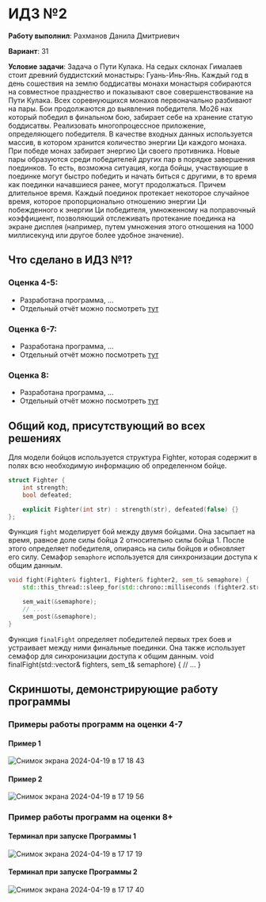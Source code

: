 # ИДЗ №2

__Работу выполнил__: Рахманов Данила Дмитриевич

__Вариант__: 31

__Условие задачи__: Задача о Пути Кулака. На седых склонах Гималаев стоит древний буддистский монастырь: Гуань-Инь-Янь. Каждый год в день сошествия на землю боддисатвы монахи монастыря собираются на совместное празднество и показывают свое совершенствование на Пути Кулака. Всех соревнующихся монахов первоначально разбивают на пары. Бои продолжаются до выявления победителя. Мо26 нах который победил в финальном бою, забирает себе на хранение статую боддисатвы. Реализовать многопроцессное приложение, определяющего победителя. В качестве входных данных используется массив, в котором хранится количество энергии Ци каждого монаха. При победе монах забирает энергию Ци своего противника. Новые пары образуются среди победителей других пар в порядке завершения поединков. То есть, возможна ситуация, когда бойцы, участвующие в поединке могут быстро победить и начать биться с другими, в то время как поединки начавшиеся ранее, могут продолжаться. Причем длительное время. Каждый поединок протекает некоторое случайное время, которое пропорционально отношению энергии Ци побежденного к энергии Ци победителя, умноженному на поправочный коэффициент, позволяющий отслеживать протекание поединка на экране дисплея (например, путем умножения этого отношения на 1000 миллисекунд или другое более удобное значение).

## Что сделано в ИДЗ №1?

### Оценка 4-5:
- Разработана программа, ...
- Отдельный отчёт можно посмотреть [тут](named-posix/)

### Оценка 6-7:
- Разработана программа, ...
- Отдельный отчёт можно посмотреть [тут](unnamed-posix/)
  
### Оценка 8:
- Разработана программа, ...
- Отдельный отчёт можно посмотреть [тут](two-relative-named/)

## Общий код, присутствующий во всех решениях

Для модели бойцов используется структура Fighter, которая содержит в полях всю необходимую информацию об определенном бойце.
```cpp
struct Fighter {
    int strength;
    bool defeated;

    explicit Fighter(int str) : strength(str), defeated(false) {}
};
```

Функция `fight` моделирует бой между двумя бойцами. Она засыпает на время, равное доле силы бойца 2 относительно силы бойца 1. После этого определяет победителя, опираясь на силы бойцов и обновляет его силу. Семафор `semaphore` используется для синхронизации доступа к общим данным.
```cpp
void fight(Fighter& fighter1, Fighter& fighter2, sem_t& semaphore) {
    std::this_thread::sleep_for(std::chrono::milliseconds (fighter2.strength / fighter1.strength * 1000));

    sem_wait(&semaphore);
    // ...
    sem_post(&semaphore);
}
```

Функция `finalFight` определяет победителей первых трех боев и устраивает между ними финальные поединки. Она также использует семафор для синхронизации доступа к общим данным.
void finalFight(std::vector<Fighter>& fighters, sem_t& semaphore) {
    // ...
}

## Скриншоты, демонстрирующие работу программы 

### Примеры работы программ на оценки 4-7

#### Пример 1
![Снимок экрана 2024-04-19 в 17 18 43](https://github.com/flowykk/operating-sys-hse/assets/71427624/b207d423-9e35-4ccd-a808-453385feeda0)

#### Пример 2
![Снимок экрана 2024-04-19 в 17 19 56](https://github.com/flowykk/operating-sys-hse/assets/71427624/f6873f96-3133-4e08-b392-a4dcb1190d69)

### Пример работы программ на оценки 8+

#### Терминал при запуске Программы 1
![Снимок экрана 2024-04-19 в 17 17 19](https://github.com/flowykk/operating-sys-hse/assets/71427624/a01a4e9e-38f7-4daa-8fbf-65c6da32573b)

#### Терминал при запуске Программы 2
![Снимок экрана 2024-04-19 в 17 17 40](https://github.com/flowykk/operating-sys-hse/assets/71427624/7f3218cf-3232-4806-a3ca-fe883ecb5c0c)
